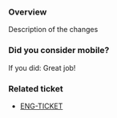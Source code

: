 ### Overview
Description of the changes

### Did you consider mobile?
If you did: Great job!

### Related ticket
- [ENG-TICKET](https://app.clickup.com/t/9006030517/ENG-TICKET)
